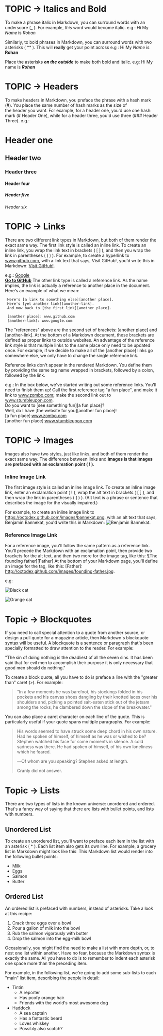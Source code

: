 # TOPIC -> Italics and Bold
To make a phrase italic in Markdown, you can surround words with an underscore (_ ). For example, _this_ word would become italic.
e.g : Hi My _Name_ is _Rohan_

Similarly, to bold phrases in Markdown, you can surround words with two asterisks ( ** ). This will **really** get your point across
e.g : Hi My _Name_ is **Rohan**

Place the asterisks **_on the outside_** to make both bold and italic.
e.g: Hi My name is **_Rohan_**

# TOPIC -> Headers
To make headers in Markdown, you preface the phrase with a hash mark (#). You place the same number of hash marks as the size of  
the header you want. 
For example, for a header one, you'd use one hash mark (# Header One), while for a header three, you'd use three (### Header Three).
e.g.:
# Header one
## Header two
### Header three
#### Header four
##### Header five
###### Header six

# TOPIC -> Links 
There are two different link types in Markdown, but both of them render the exact same way. The first link style is called an 
inline link. To create an inline link, you wrap the link text in brackets ( [ ] ), and then you wrap the link in 
parentheses ( ( ) ). For example, to create a hyperlink to www.github.com, with a link 
text that says, Visit GitHub!, you'd write this in Markdown: [Visit GitHub!](www.github.com).

e.g.: 
[Google](www.google.com)  
[**Go to GitHub**](www.github.com)
The other link type is called a reference link. As the name implies, the link is actually a reference to another place in the document. Here's an example of what we mean:

     Here's [a link to something else][another place].
     Here's [yet another link][another-link].
     And now back to [the first link][another place].

     [another place]: www.github.com
     [another-link]: www.google.com
  
The "references" above are the second set of brackets: [another place] and [another-link]. At the bottom of a Markdown document, these brackets are defined as proper links to outside websites. An advantage of the reference link style is that multiple links to the same place only need to be updated once. For example, if we decide to make all of the [another place] links go somewhere else, we only have to change the single reference link.

Reference links don't appear in the rendered Markdown. You define them by providing the same tag name wrapped in brackets, followed by a colon, followed by the link.

e.g.:
In the box below, we've started writing out some reference links. You'll need to finish them up! Call the first reference tag "a fun place", and make it link to www.zombo.com; make the second link out to www.stumbleupon.com.
<br>
Do you want to [see something fun][a fun place]?
<br>
Well, do I have [the website for you][another fun place]!
<br>
[a fun place]:www.zombo.com
<br>
[another fun place]:www.stumbleupon.com 

# TOPIC -> Images
Images also have two styles, just like links, and both of them render the exact same way. The difference between links and **images is that images are prefaced with an exclamation point ( ! ).**

### Inline Image Link
The first image style is called an inline image link. To create an inline image link, enter an exclamation point ( ! ), wrap the alt text in brackets ( [ ] ), and then wrap the link in parentheses ( ( ) ). (Alt text is a phrase or sentence that describes the image for the visually impaired.)

For example, to create an inline image link to https://octodex.github.com/images/bannekat.png, with an alt text that says, Benjamin Bannekat, you'd write this in Markdown: ![Benjamin Bannekat](https://octodex.github.com/images/bannekat.png).

### Reference Image Link
For a reference image, you'll follow the same pattern as a reference link. You'll precede the Markdown with an exclamation point, then provide two brackets for the alt text, and then two more for the image tag, like this: 
![The founding father][Father] At the bottom of your Markdown page, you'll define an image for the tag, like this: [Father]: http://octodex.github.com/images/founding-father.jpg.

e.g: 

![Black cat][Black]

![Orange cat][Orange]

[Black]: https://upload.wikimedia.org/wikipedia/commons/a/a3/81_INF_DIV_SSI.jpg
[Orange]:http://icons.iconarchive.com/icons/google/noto-emoji-animals-nature/256/22221-cat-icon.png

# Topic -> Blockquotes
If you need to call special attention to a quote from another source, or design a pull quote for a magazine article, then Markdown's blockquote syntax will be useful. A blockquote is a sentence or paragraph that's been specially formatted to draw attention to the reader. For example:

"The sin of doing nothing is the deadliest of all the seven sins. It has been said that for evil men to accomplish their purpose it is only necessary that good men should do nothing."

To create a block quote, all you have to do is preface a line with the "greater than" caret (>). For example:

> "In a few moments he was barefoot, his stockings folded in his pockets and his
  canvas shoes dangling by their knotted laces over his shoulders and, picking a
  pointed salt-eaten stick out of the jetsam among the rocks, he clambered down
  the slope of the breakwater."

You can also place a caret character on each line of the quote. This is particularly useful if your quote spans multiple paragraphs. For example:

> His words seemed to have struck some deep chord in his own nature. Had he spoken
of himself, of himself as he was or wished to be? Stephen watched his face for some
moments in silence. A cold sadness was there. He had spoken of himself, of his own
loneliness which he feared.
>
> —Of whom are you speaking? Stephen asked at length.
>
> Cranly did not answer.
# Topic -> Lists
There are two types of lists in the known universe: unordered and ordered. That's a fancy way of saying that there are lists with bullet points, and lists with numbers.

## Unordered List
To create an unordered list, you'll want to preface each item in the list with an asterisk ( * ). Each list item also gets its own line. For example, a grocery list in Markdown might look like this:
This Markdown list would render into the following bullet points:

* Milk
* Eggs
* Salmon
* Butter
## Ordered List
An ordered list is prefaced with numbers, instead of asterisks. Take a look at this recipe:

1. Crack three eggs over a bowl
2. Pour a gallon of milk into the bowl
3. Rub the salmon vigorously with butter
4. Drop the salmon into the egg-milk bowl

Occasionally, you might find the need to make a list with more depth, or, to nest one list within another. Have no fear, because the Markdown syntax is exactly the same. All you have to do is to remember to indent each asterisk one space more than the preceding item.

For example, in the following list, we're going to add some sub-lists to each "main" list item, describing the people in detail:

* Tintin
   * A reporter
   * Has poofy orange hair
   * Friends with the world's most awesome dog
* Haddock
   * A sea captain
   * Has a fantastic beard
   * Loves whiskey
   * Possibly also scotch?
